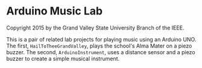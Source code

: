 Arduino Music Lab
=================
Copyright 2015 by the Grand Valley State University Branch of the IEEE.

This is a pair of related lab projects for playing music using an Arduino UNO.
The first, `HailToTheeGrandValley`, plays the school's Alma Mater on a piezo
buzzer. The second, `ArduinoInstrument`, uses a distance sensor and a piezo
buzzer to create a simple musical instrument.
